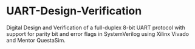 # UART-Design-Verification
Digital Design and Verification of a full-duplex 8-bit UART protocol with support for parity bit and error flags in SystemVerilog using Xilinx Vivado and Mentor QuestaSim.
